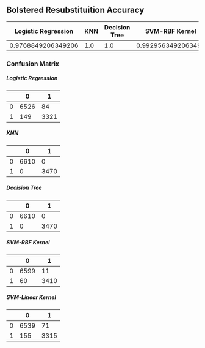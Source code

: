 ## Bolstered Resubstituition Accuracy

| Logistic Regression | KNN | Decision Tree | SVM-RBF Kernel     | SVM-Linear Kernel |
| ------------------- | --- | ------------- | ------------------ | ----------------- |
| 0.9768849206349206  | 1.0 | 1.0           | 0.9929563492063492 | 0.977579365079365 |

### Confusion Matrix

##### Logistic Regression

|     | 0    | 1    |
| --- | ---- | ---- |
| 0   | 6526 | 84   |
| 1   | 149  | 3321 |

##### KNN

|     | 0    | 1    |
| --- | ---- | ---- |
| 0   | 6610 | 0    |
| 1   | 0    | 3470 |

##### Decision Tree

|     | 0    | 1    |
| --- | ---- | ---- |
| 0   | 6610 | 0    |
| 1   | 0    | 3470 |

##### SVM-RBF Kernel

|     | 0    | 1    |
| --- | ---- | ---- |
| 0   | 6599 | 11   |
| 1   | 60   | 3410 |

##### SVM-Linear Kernel

|     | 0    | 1    |
| --- | ---- | ---- |
| 0   | 6539 | 71   |
| 1   | 155  | 3315 |
